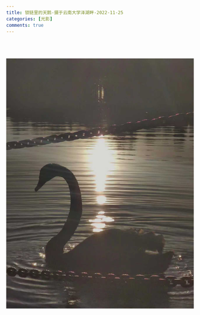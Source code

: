 ```yaml
---
title: 锁链里的天鹅-摄于云南大学泽湖畔-2022-11-25
categories: [光影]
comments: true
---
```


>
<BR><BR><BR>
![天鹅](https://raw.githubusercontent.com/Limitecia/Limitecia.github.io/master/assets/img/天鹅.jpg)

